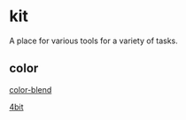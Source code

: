 # kit
A place for various tools for a variety of tasks.


## color

[color-blend]

[4bit]




[color-blend]: https://jesterjunk.github.io/kit/color-blend
       [4bit]: https://jesterjunk.github.io/kit/4bit
